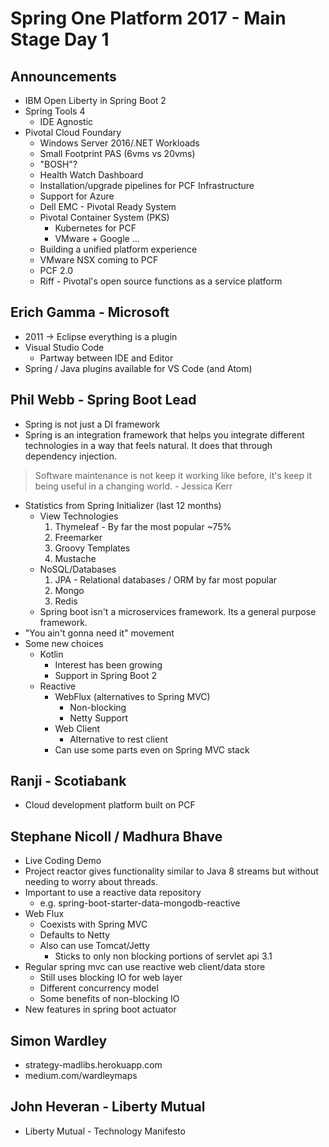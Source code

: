 # Spring One Platform 2017 - Main Stage Day 1

## Announcements

* IBM Open Liberty in Spring Boot 2
* Spring Tools 4
  * IDE Agnostic
* Pivotal Cloud Foundary
  * Windows Server 2016/.NET Workloads
  * Small Footprint PAS (6vms vs 20vms)
  * "BOSH"?
  * Health Watch Dashboard
  * Installation/upgrade pipelines for PCF Infrastructure
  * Support for Azure
  * Dell EMC - Pivotal Ready System
  * Pivotal Container System (PKS)
    * Kubernetes for PCF
    * VMware + Google ...
  * Building a unified platform experience
  * VMware NSX coming to PCF
  * PCF 2.0
  * Riff - Pivotal's open source functions as a service platform
  
## Erich Gamma - Microsoft

* 2011 -> Eclipse everything is a plugin
* Visual Studio Code
  * Partway between IDE and Editor
* Spring / Java plugins available for VS Code (and Atom)

## Phil Webb - Spring Boot Lead

* Spring is not just a DI framework
* Spring is an integration framework that helps you integrate different technologies in a way that feels natural.
  It does that through dependency injection.

> Software maintenance is not keep it working like before, it's keep it being useful in a changing world. - Jessica Kerr

* Statistics from Spring Initializer (last 12 months)
  * View Technologies
    1. Thymeleaf - By far the most popular ~75%
    2. Freemarker
    3. Groovy Templates
    4. Mustache
  * NoSQL/Databases
    1. JPA - Relational databases / ORM by far most popular
    2. Mongo
    3. Redis
  * Spring boot isn't a microservices framework. Its a general purpose framework.
* "You ain't gonna need it" movement
* Some new choices
  * Kotlin
    * Interest has been growing
    * Support in Spring Boot 2
  * Reactive
    * WebFlux (alternatives to Spring MVC)
      * Non-blocking
      * Netty Support
    * Web Client
      * Alternative to rest client
    * Can use some parts even on Spring MVC stack

## Ranji - Scotiabank

* Cloud development platform built on PCF

## Stephane Nicoll / Madhura Bhave 

* Live Coding Demo
* Project reactor gives functionality similar to Java 8 streams but without needing to worry about threads.
* Important to use a reactive data repository
  * e.g. spring-boot-starter-data-mongodb-reactive
* Web Flux 
  * Coexists with Spring MVC
  * Defaults to Netty
  * Also can use Tomcat/Jetty
    * Sticks to only non blocking portions of servlet api 3.1
* Regular spring mvc can use reactive web client/data store
  * Still uses blocking IO for web layer
  * Different concurrency model
  * Some benefits of non-blocking IO
* New features in spring boot actuator

## Simon Wardley

* strategy-madlibs.herokuapp.com
* medium.com/wardleymaps

## John Heveran - Liberty Mutual

* Liberty Mutual - Technology Manifesto